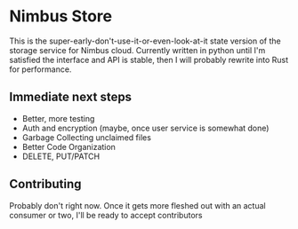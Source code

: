 # Nimbus Store

This is the super-early-don't-use-it-or-even-look-at-it state version of the storage service for Nimbus cloud. Currently written in python until I'm satisfied the interface and API is stable, then I will probably rewrite into Rust for performance.

## Immediate next steps
- Better, more testing
- Auth and encryption (maybe, once user service is somewhat done)
- Garbage Collecting unclaimed files
- Better Code Organization
- DELETE, PUT/PATCH

## Contributing

Probably don't right now. Once it gets more fleshed out with an actual consumer or two, I'll be ready to accept contributors
